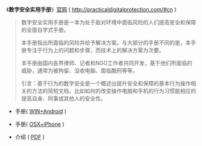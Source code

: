 《**数字安全实用手册**》[官网](http://practicaldigitalprotection.com/#cn) ( http://practicaldigitalprotection.com/#cn )

> 数字安全实用手册是一本为处于敌对环境中面临风险的人们提高安全和保障的全面自学式手册。
>
> 本手册指出所面临的风险并给予解决方案。与大部分的手册不同的是，本手册专注于行为上的问题和步骤，而技术上的解决方案为次要。
>
> 本手册由国内各界律师、记者和NGO工作者共同开发，基于他们所面临的威胁，通常为被拘留、没收电脑、面临酷刑等等。
> 
> 引言：基于行为的数字安全是一个概述出提升安全和保障的基本行为操作相关的方法的简短文档，比如如何的改变操作电脑和手机的行为习惯能相应的提高自身、同事或其他人的安全性。
> 

- 手册( [WIN+Android](http://practicaldigitalprotection.com/pdfs/Practical%20Digital%20Protection%20(CN)%20(WIN+Android).pdf) )

- 手册( [OSX+iPhone](http://practicaldigitalprotection.com/pdfs/Practical%20Digital%20Protection%20(CN)%20(OSX+iPhone).pdf) )

- 介绍 ( [PDF](http://practicaldigitalprotection.com/pdfs/Behaviour%20Based%20Cybersecurity%20(CN).pdf) )
